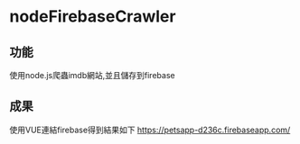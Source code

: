 # nodeFirebaseCrawler
## 功能
使用node.js爬蟲imdb網站,並且儲存到firebase

## 成果
使用VUE連結firebase得到結果如下
https://petsapp-d236c.firebaseapp.com/
